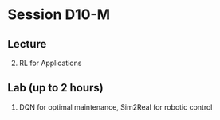 # Session D10-M

## Lecture
2. RL for Applications

## Lab (up to 2 hours)
1. DQN for optimal maintenance, Sim2Real for robotic control
